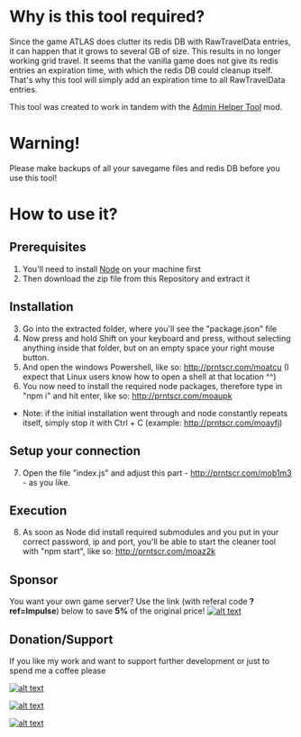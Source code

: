 # Why is this tool required?
Since the game ATLAS does clutter its redis DB with RawTravelData entries, it can happen that it grows to several GB of size. This results in no longer working grid travel. It seems that the vanilla game does not give its redis entries an expiration time, with which the redis DB could cleanup itself. That's why this tool will simply add an expiration time to all RawTravelData entries.

This tool was created to work in tandem with the [Admin Helper Tool](https://steamcommunity.com/sharedfiles/filedetails/?id=1656345839) mod.

# Warning!
Please make backups of all your savegame files and redis DB before you use this tool!

# How to use it?
## Prerequisites
1. You'll need to install [Node](https://nodejs.org/en/download/) on your machine first
2. Then download the zip file from this Repository and extract it

## Installation
3. Go into the extracted folder, where you'll see the "package.json" file
4. Now press and hold Shift on your keyboard and press, without selecting anything inside that folder, but on an empty space your right mouse button.
5. And open the windows Powershell, like so: http://prntscr.com/moatcu (I expect that Linux users know how to open a shell at that location ^^)
6. You now need to install the required node packages, therefore type in "npm i" and hit enter, like so: http://prntscr.com/moaupk
  - Note: if the initial installation went through and node constantly repeats itself, simply stop it with Ctrl + C (example: http://prntscr.com/moayfj)

## Setup your connection
7. Open the file "index.js" and adjust this part - http://prntscr.com/mob1m3 - as you like.

## Execution
8. As soon as Node did install required submodules and you put in your correct password, ip and port, you'll be able to start the cleaner tool with "npm start", like so: http://prntscr.com/moaz2k

## Sponsor
You want your own game server? Use the link (with referal code **?ref=Impulse**) below to save **5%** of the original price!
[![alt text](https://i.imgur.com/kPuuDSj.png "G-Protal")](https://www.g-portal.com?ref=Impulse)

## Donation/Support
If you like my work and want to support further development or just to spend me a coffee please

[![alt text](https://i.imgur.com/Y0XkUcd.png "Paypal $")](https://www.paypal.com/cgi-bin/webscr?cmd=_s-xclick&hosted_button_id=S3WQNNSVY8VAL)

[![alt text](https://i.imgur.com/xezX26q.png "Paypal €")](https://www.paypal.com/cgi-bin/webscr?cmd=_s-xclick&hosted_button_id=VQRPA46YADD9J)

[![alt text](https://i.imgur.com/nLOjZGb.png "Become a Patreon")](https://www.patreon.com/user?u=5515247)
